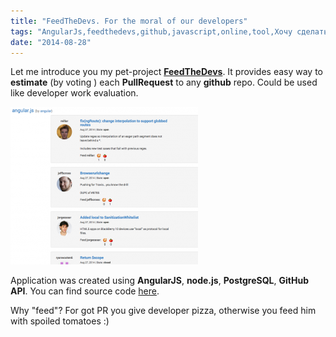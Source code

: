 ```yaml
---
title: "FeedTheDevs. For the moral of our developers"
tags: "AngularJs,feedthedevs,github,javascript,online,tool,Хочу сделать мир лучше"
date: "2014-08-28"
---
```


Let me introduce you my pet-project **[FeedTheDevs](https://feedthedevs.herokuapp.com/ "feedthedevs-app")**. It provides easy way to **estimate** (by voting ) each **PullRequest** to any **github** repo. Could be used like developer work evaluation.

[![](images/Screenshot-2014-08-27-14.03.52-300x252.png "feedthedevs screen")](https://feedthedevs.herokuapp.com/)

Application was created using **AngularJS**, **node.js**, **PostgreSQL**, **GitHub API**. You can find source code [here](https://github.com/stevermeister/feedthedevs "github").

Why "feed"? For got PR you give developer pizza, otherwise you feed him with spoiled tomatoes :)
